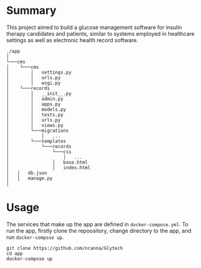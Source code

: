 # Summary
This project aimed to build a glucose management software for insulin therapy candidates and patients, similar to systems employed in healthcare settings as well as electronic health record software.

```
./app
│
└───cms
│    └───cms
│        │   settings.py
│        │   urls.py
│        │   wsgi.py
│    └───records
│        │   __init__.py
│        │   admin.py
│        │   apps.py
│        │   models.py
│        │   tests.py
│        │   urls.py
│        │   views.py
│        └───migrations
│            │   ...
│        └───templates
│            └───records
│                └───css
│                    │   ...
│                │   base.html
│                │   index.html
│   │   db.json
│   │   manage.py
│
```

# Usage
The services that make up the app are defined in ```docker-compose.yml```. To run the app, firstly clone the repoository, change directory to the app, and run ```docker-compose up```.

```
git clone https://github.com/ncanna/Glytech
cd app
docker-compose up
```

